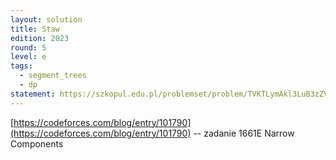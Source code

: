 ```yaml
---
layout: solution
title: Staw
edition: 2023
round: 5
level: e
tags:
  - segment_trees
  - dp
statement: https://szkopul.edu.pl/problemset/problem/TVKTLymAkl3LuB3zZVHkBqqZ/site/
---
```


[https://codeforces.com/blog/entry/101790](https://codeforces.com/blog/entry/101790) -- zadanie 1661E Narrow Components
